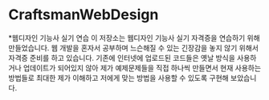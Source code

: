 # CraftsmanWebDesign
*웹디자인 기능사 실기 연습
이 저장소는 웹디자인 기능사 실기 자격증을 연습하기 위해 만들었습니다. 웹 개발을 혼자서 공부하며 느슨해질 수 있는 긴장감을 놓지 않기 위해서 자격증 준비를 하고 있습니다. 기존에 인터넷에 업로드된 코드들은 옛날 방식을 사용하거나 업데이트가 되어있지 않아 제가 예제문제들을 직접 하나씩 만들면서 현재 사용하는 방법들로 최대한 제가 이해하고 저에게 맞는 방법을 사용할 수 있도록 구현해 보았습니다.
